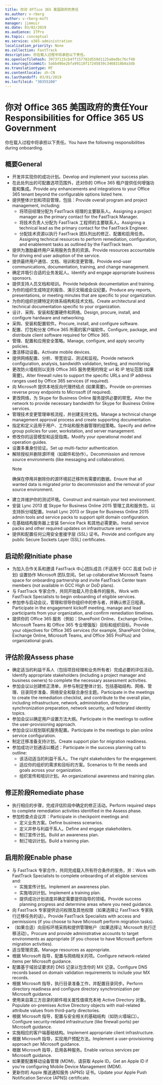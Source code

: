 ```yaml
---
title: 你对 Office 365 美国政府的责任
ms.author: v-rberg
author: v-rberg-msft
manager: jimmuir
ms.date: 03/02/2019
ms.audience: ITPro
ms.topic: conceptual
ms.service: o365-administration
localization_priority: None
ms.collection: FastTrack
description: 你在载入过程中将承担以下责任。
ms.openlocfilehash: 39737115cb4ff157782d559d1125a8edbc76cf40
ms.sourcegitcommit: 5abb49be2bfa99110f17245839c3468318b8a3db
ms.translationtype: MT
ms.contentlocale: zh-CN
ms.lasthandoff: 03/01/2019
ms.locfileid: "30355208"
---
```

# <a name="your-responsibilities-for-office-365-us-government"></a><span data-ttu-id="48d44-103">你对 Office 365 美国政府的责任</span><span class="sxs-lookup"><span data-stu-id="48d44-103">Your Responsibilities for Office 365 US Government</span></span>

<span data-ttu-id="48d44-104">你在载入过程中将承担以下责任。</span><span class="sxs-lookup"><span data-stu-id="48d44-104">You have the following responsibilities during onboarding.</span></span>
  
## <a name="general"></a><span data-ttu-id="48d44-105">概要</span><span class="sxs-lookup"><span data-stu-id="48d44-105">General</span></span>

- <span data-ttu-id="48d44-106">开发并实现你的成功计划。</span><span class="sxs-lookup"><span data-stu-id="48d44-106">Develop and implement your success plan.</span></span>   
- <span data-ttu-id="48d44-107">在此处列出的可配置选项范围外，还对你的 Office 365 租户提供任何增强功能和集成。</span><span class="sxs-lookup"><span data-stu-id="48d44-107">Provide any enhancements and integrations to your Office 365 tenant beyond the configurable options listed here.</span></span>    
- <span data-ttu-id="48d44-108">提供整体计划和项目管理，包括：</span><span class="sxs-lookup"><span data-stu-id="48d44-108">Provide overall program and project management, including:</span></span>     
  - <span data-ttu-id="48d44-109">将项目经理分配为 FastTrack 经理的主要联系人。</span><span class="sxs-lookup"><span data-stu-id="48d44-109">Assigning a project manager as the primary contact for the FastTrack Manager.</span></span>   
  - <span data-ttu-id="48d44-110">将技术负责人分配为 FastTrack 工程师的主要联系人。</span><span class="sxs-lookup"><span data-stu-id="48d44-110">Assigning a technical lead as the primary contact for the FastTrack Engineer.</span></span>  
  - <span data-ttu-id="48d44-111">分配技术资源以执行 FastTrack 团队列出的修正、配置和启用任务。</span><span class="sxs-lookup"><span data-stu-id="48d44-111">Assigning technical resources to perform remediation, configuration, and enablement tasks as outlined by the FastTrack team.</span></span>   
- <span data-ttu-id="48d44-112">提供为激励最终用户采用服务负责的资源。</span><span class="sxs-lookup"><span data-stu-id="48d44-112">Provide resources accountable for driving end user adoption of the service.</span></span>    
- <span data-ttu-id="48d44-113">提供最终用户通信、文档、培训和变更管理。</span><span class="sxs-lookup"><span data-stu-id="48d44-113">Provide end-user communications, documentation, training, and change management.</span></span>    
- <span data-ttu-id="48d44-114">确定并吸引合适的业务发起人。</span><span class="sxs-lookup"><span data-stu-id="48d44-114">Identify and engage appropriate business sponsors.</span></span>     
- <span data-ttu-id="48d44-115">提供支持人员文档和培训。</span><span class="sxs-lookup"><span data-stu-id="48d44-115">Provide helpdesk documentation and training.</span></span>     
- <span data-ttu-id="48d44-116">为你的组织生成特定的报告、演示文稿或会议纪要。</span><span class="sxs-lookup"><span data-stu-id="48d44-116">Produce any reports, presentations, or meeting minutes that are specific to your organization.</span></span>     
- <span data-ttu-id="48d44-117">为你的组织创建特定的体系结构和技术文档。</span><span class="sxs-lookup"><span data-stu-id="48d44-117">Create architectural and technical documentation specific to your organization.</span></span>     
- <span data-ttu-id="48d44-118">设计、采购、安装和配置硬件和网络。</span><span class="sxs-lookup"><span data-stu-id="48d44-118">Design, procure, install, and configure hardware and networking.</span></span>    
- <span data-ttu-id="48d44-119">采购、安装和配置软件。</span><span class="sxs-lookup"><span data-stu-id="48d44-119">Procure, install, and configure software.</span></span>     
- <span data-ttu-id="48d44-120">配置、打包和分发 Office 365 所需的客户端软件。</span><span class="sxs-lookup"><span data-stu-id="48d44-120">Configure, package, and distribute client software required for Office 365.</span></span>    
- <span data-ttu-id="48d44-121">管理、配置和应用安全策略。</span><span class="sxs-lookup"><span data-stu-id="48d44-121">Manage, configure, and apply security policies.</span></span>    
- <span data-ttu-id="48d44-122">激活移动设备。</span><span class="sxs-lookup"><span data-stu-id="48d44-122">Activate mobile devices.</span></span>    
- <span data-ttu-id="48d44-123">提供网络配置、分析、带宽验证、测试和监视。</span><span class="sxs-lookup"><span data-stu-id="48d44-123">Provide network configuration, analysis, bandwidth validation, testing, and monitoring.</span></span> 
- <span data-ttu-id="48d44-124">更改防火墙规则以支持 Office 365 服务使用的特定 url 和 IP 地址范围 (如果需要)。</span><span class="sxs-lookup"><span data-stu-id="48d44-124">Alter firewall rules to support the specific URLs and IP address ranges used by Office 365 services (if required).</span></span>
- <span data-ttu-id="48d44-125">向 Microsoft 提供本地反向代理终结点 (如果需要)。</span><span class="sxs-lookup"><span data-stu-id="48d44-125">Provide on-premises reverse proxy endpoints to Microsoft (if required).</span></span>     
- <span data-ttu-id="48d44-126">更改网络，为 Skype for Business Online 服务提供必要的带宽。</span><span class="sxs-lookup"><span data-stu-id="48d44-126">Alter the network to provide necessary bandwidth for Skype for Business Online services.</span></span>   
- <span data-ttu-id="48d44-127">管理技术变更管理审核流程，并创建支持文档。</span><span class="sxs-lookup"><span data-stu-id="48d44-127">Manage a technical change management approval process and create supporting documentation.</span></span>    
- <span data-ttu-id="48d44-128">指定和定义适用于用户、工作站和服务器管理的组策略。</span><span class="sxs-lookup"><span data-stu-id="48d44-128">Specify and define group policies for user, workstation, and server management.</span></span>    
- <span data-ttu-id="48d44-129">修改你的运营模型和运营指南。</span><span class="sxs-lookup"><span data-stu-id="48d44-129">Modify your operational model and operation guides.</span></span>   
- <span data-ttu-id="48d44-130">设置多重身份验证。</span><span class="sxs-lookup"><span data-stu-id="48d44-130">Set up multi-factor authentication.</span></span>   
- <span data-ttu-id="48d44-131">解除授权并删除源环境（如邮件和协作）。</span><span class="sxs-lookup"><span data-stu-id="48d44-131">Decommission and remove source environments (like messaging and collaboration).</span></span> 
    > [!NOTE]
    > <span data-ttu-id="48d44-132">确保在停用并删除你的源环境前迁移所有需要的数据。</span><span class="sxs-lookup"><span data-stu-id="48d44-132">Ensure that all wanted data is migrated prior to decommission and the removal of your source environment.</span></span>   
- <span data-ttu-id="48d44-133">建立并维护你的测试环境。</span><span class="sxs-lookup"><span data-stu-id="48d44-133">Construct and maintain your test environment.</span></span>  
- <span data-ttu-id="48d44-134">安装 Lync 2013 或 Skype for Business Online 2015 管理工具和服务包，以支持拆分域配置。</span><span class="sxs-lookup"><span data-stu-id="48d44-134">Install Lync 2013 or Skype for Business Online 2015 admin tools and service packs to support split domain configuration.</span></span>    
- <span data-ttu-id="48d44-135">在基础结构服务器上安装 Service Pack 和其他必需更新。</span><span class="sxs-lookup"><span data-stu-id="48d44-135">Install service packs and other required updates on infrastructure servers.</span></span>     
- <span data-ttu-id="48d44-136">提供和配置任何公用安全套接字层 (SSL) 证书。</span><span class="sxs-lookup"><span data-stu-id="48d44-136">Provide and configure any public Secure Sockets Layer (SSL) certificates.</span></span> 
    
## <a name="initiate-phase"></a><span data-ttu-id="48d44-137">启动阶段</span><span class="sxs-lookup"><span data-stu-id="48d44-137">Initiate phase</span></span>

- <span data-ttu-id="48d44-138">为加入合作关系和邀请 FastTrack 中心团队成员 (不适用于 GCC 高或 DoD 计划) 设置协作 Microsoft 团队空间。</span><span class="sxs-lookup"><span data-stu-id="48d44-138">Set up collaborative Microsoft Teams space for onboarding partnership and invite FastTrack Center team members (not available in GCC High or DoD plans).</span></span>   
- <span data-ttu-id="48d44-139">与 FastTrack 专家合作，共同开始载入符合条件的服务。</span><span class="sxs-lookup"><span data-stu-id="48d44-139">Work with FastTrack Specialists to begin onboarding of eligible services.</span></span>    
- <span data-ttu-id="48d44-140">参加参与启动会议，管理和领导你组织中的参与者，并确认修正日程表。</span><span class="sxs-lookup"><span data-stu-id="48d44-140">Participate in the engagement kickoff meeting, manage and lead participants from your organization, and confirm remediation timelines.</span></span>    
- <span data-ttu-id="48d44-141">提供你的 Office 365 服务（例如：SharePoint Online、Exchange Online、Microsoft Teams 和 Office 365 专业增强版）目标和组织目标。</span><span class="sxs-lookup"><span data-stu-id="48d44-141">Provide your objectives for Office 365 services (for example, SharePoint Online, Exchange Online, Microsoft Teams, and Office 365 ProPlus) and organizational goals.</span></span>
    
## <a name="assess-phase"></a><span data-ttu-id="48d44-142">评估阶段</span><span class="sxs-lookup"><span data-stu-id="48d44-142">Assess phase</span></span>

- <span data-ttu-id="48d44-143">确定适当的利益干系人（包括项目经理和业务所有者）完成必要的评估活动。</span><span class="sxs-lookup"><span data-stu-id="48d44-143">Identify appropriate stakeholders (including a project manager and business owners) to complete the necessary assessment activities.</span></span>    
- <span data-ttu-id="48d44-144">参加会议以创建修正清单，并参与制定整体计划，包括基础结构、网络、管理、目录同步准备、网络安全和联合身份主题。</span><span class="sxs-lookup"><span data-stu-id="48d44-144">Participate in the meetings to create the remediation checklist, and contribute to the overall plan, including infrastructure, network, administration, directory synchronization preparation, network security, and federated identity topics.</span></span> 
- <span data-ttu-id="48d44-145">参加会议以确定用户设置方法大纲。</span><span class="sxs-lookup"><span data-stu-id="48d44-145">Participate in the meetings to outline the user-provisioning approach.</span></span>     
- <span data-ttu-id="48d44-146">参加会议以规划联机服务配置。</span><span class="sxs-lookup"><span data-stu-id="48d44-146">Participate in the meetings to plan online service configuration.</span></span>    
- <span data-ttu-id="48d44-147">制定迁移准备支持计划。</span><span class="sxs-lookup"><span data-stu-id="48d44-147">Create support plan for migration readiness.</span></span>    
- <span data-ttu-id="48d44-148">参加成功计划通话以概述：</span><span class="sxs-lookup"><span data-stu-id="48d44-148">Participate in the success planning call to outline:</span></span>   
  - <span data-ttu-id="48d44-149">该活动适当的利益干系人。</span><span class="sxs-lookup"><span data-stu-id="48d44-149">The right stakeholders for the engagement.</span></span>   
  - <span data-ttu-id="48d44-150">适应你的组织的需求和目标的方案。</span><span class="sxs-lookup"><span data-stu-id="48d44-150">Scenarios to fit the needs and goals across your organization.</span></span>   
  - <span data-ttu-id="48d44-151">组织宣传和培训计划。</span><span class="sxs-lookup"><span data-stu-id="48d44-151">An organizational awareness and training plan.</span></span>
    
## <a name="remediate-phase"></a><span data-ttu-id="48d44-152">修正阶段</span><span class="sxs-lookup"><span data-stu-id="48d44-152">Remediate phase</span></span>

- <span data-ttu-id="48d44-153">执行相应的步骤，完成评估阶段中确定的修正活动。</span><span class="sxs-lookup"><span data-stu-id="48d44-153">Perform required steps to complete remediation activities identified in the Assess phase.</span></span>  
- <span data-ttu-id="48d44-154">参加检查点会议并：</span><span class="sxs-lookup"><span data-stu-id="48d44-154">Participate in checkpoint meetings and:</span></span>   
  - <span data-ttu-id="48d44-155">定义业务方案。</span><span class="sxs-lookup"><span data-stu-id="48d44-155">Define business scenarios.</span></span>  
  - <span data-ttu-id="48d44-156">定义并参与利益干系人。</span><span class="sxs-lookup"><span data-stu-id="48d44-156">Define and engage stakeholders.</span></span>  
  - <span data-ttu-id="48d44-157">制订宣传计划。</span><span class="sxs-lookup"><span data-stu-id="48d44-157">Build an awareness plan.</span></span> 
  - <span data-ttu-id="48d44-158">制订培训计划。</span><span class="sxs-lookup"><span data-stu-id="48d44-158">Build a training plan.</span></span>
    
## <a name="enable-phase"></a><span data-ttu-id="48d44-159">启用阶段</span><span class="sxs-lookup"><span data-stu-id="48d44-159">Enable phase</span></span>

- <span data-ttu-id="48d44-160">与 FastTrack 专家合作，共同完成载入所有符合条件的服务，并：</span><span class="sxs-lookup"><span data-stu-id="48d44-160">Work with FastTrack Specialists to complete onboarding of all eligible services and:</span></span>  
  - <span data-ttu-id="48d44-161">实施宣传计划。</span><span class="sxs-lookup"><span data-stu-id="48d44-161">Implement an awareness plan.</span></span>   
  - <span data-ttu-id="48d44-162">实施培训计划。</span><span class="sxs-lookup"><span data-stu-id="48d44-162">Implement a training plan.</span></span>   
  - <span data-ttu-id="48d44-163">提供成功计划进度并确定需要提供指导的领域。</span><span class="sxs-lookup"><span data-stu-id="48d44-163">Provide success planning progress and determine areas where you need guidance.</span></span>  
- <span data-ttu-id="48d44-164">向 FastTrack 专家提供访问权限及其他权限（如果选择让 FastTrack 专家执行迁移任务的话）。</span><span class="sxs-lookup"><span data-stu-id="48d44-164">Provide FastTrack Specialists with access and permissions (if you choose to have Microsoft perform migration tasks).</span></span>   
- <span data-ttu-id="48d44-165">（如果合适）向目标环境采购和提供管理帐户（如果选择让 Microsoft 执行迁移活动）。</span><span class="sxs-lookup"><span data-stu-id="48d44-165">Procure and provide administrative accounts to target environments as appropriate (if you choose to have Microsoft perform migration activities).</span></span>    
- <span data-ttu-id="48d44-166">适当管理资源。</span><span class="sxs-lookup"><span data-stu-id="48d44-166">Manage resources as appropriate.</span></span>     
- <span data-ttu-id="48d44-167">根据 Microsoft 指导，配置与网络相关的项。</span><span class="sxs-lookup"><span data-stu-id="48d44-167">Configure network-related items per Microsoft guidance.</span></span>    
- <span data-ttu-id="48d44-168">配置基于域验证要求的 DNS 记录以包含你的 MX 记录。</span><span class="sxs-lookup"><span data-stu-id="48d44-168">Configure DNS records based on domain validation requirements to include your MX records.</span></span>    
- <span data-ttu-id="48d44-169">根据 Microsoft 指导，执行目录准备工作，并配置目录同步。</span><span class="sxs-lookup"><span data-stu-id="48d44-169">Perform directory readiness and configure directory synchronization per Microsoft guidance.</span></span>   
- <span data-ttu-id="48d44-170">使用来自第三方目录的邮件相关属性值填充本地 Active Directory 对象。</span><span class="sxs-lookup"><span data-stu-id="48d44-170">Populate on-premises Active Directory objects with mail-related attribute values from third-party directories.</span></span>    
- <span data-ttu-id="48d44-171">根据 Microsoft 指导，配置与安全相关的基础结构（如防火墙端口）。</span><span class="sxs-lookup"><span data-stu-id="48d44-171">Configure security-related infrastructure (like firewall ports) per Microsoft guidance.</span></span>    
- <span data-ttu-id="48d44-172">实施相应的客户端基础结构。</span><span class="sxs-lookup"><span data-stu-id="48d44-172">Implement appropriate client infrastructure.</span></span>   
- <span data-ttu-id="48d44-173">根据 Microsoft 指导，实现用户预配方法。</span><span class="sxs-lookup"><span data-stu-id="48d44-173">Implement a user-provisioning approach per Microsoft guidance.</span></span>    
- <span data-ttu-id="48d44-174">根据 Microsoft 指导，启用各种服务。</span><span class="sxs-lookup"><span data-stu-id="48d44-174">Enable various services per Microsoft guidance.</span></span>    
- <span data-ttu-id="48d44-175">如果要配置移动设备管理 (MDM)，请获取 Apple ID。</span><span class="sxs-lookup"><span data-stu-id="48d44-175">Get an Apple ID if you're configuring Mobile Device Management (MDM).</span></span>   
- <span data-ttu-id="48d44-176">更新你的 Apple 推送通知服务 (APNS) 证书。</span><span class="sxs-lookup"><span data-stu-id="48d44-176">Update your Apple Push Notification Service (APNS) certificate.</span></span>
    

  

